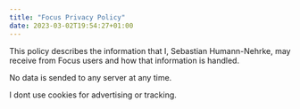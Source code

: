 ```yaml
---
title: "Focus Privacy Policy"
date: 2023-03-02T19:54:27+01:00
---
```


This policy describes the information that I, Sebastian Humann-Nehrke, may receive from Focus users and how that information is handled.

No data is sended to any server at any time.

I dont use cookies for advertising or tracking.

